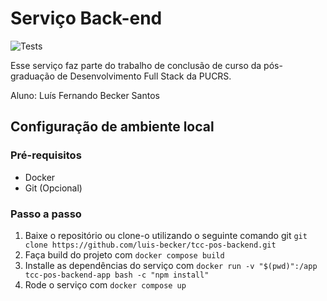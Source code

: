 # Serviço Back-end
![Tests](https://github.com/luis-becker/tcc-pos-backend/actions/workflows/test.yml/badge.svg)

Esse serviço faz parte do trabalho de conclusão de curso da pós-graduação de Desenvolvimento Full Stack da PUCRS.

Aluno: Luís Fernando Becker Santos

## Configuração de ambiente local

### Pré-requisitos
- Docker
- Git (Opcional)

### Passo a passo
1. Baixe o repositório ou clone-o utilizando o seguinte comando git `git clone https://github.com/luis-becker/tcc-pos-backend.git`
2. Faça build do projeto com `docker compose build`
3. Installe as dependências do serviço com `docker run -v "$(pwd)":/app tcc-pos-backend-app bash -c "npm install"`
4. Rode o serviço com `docker compose up`
